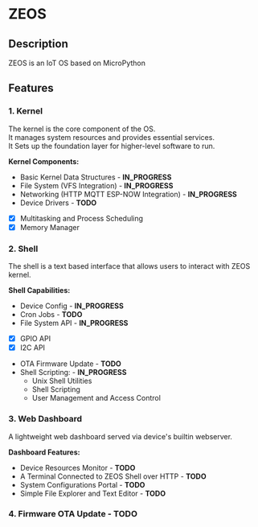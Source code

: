 # ZEOS

## Description
ZEOS is an IoT OS based on MicroPython

## Features

### 1. Kernel
The kernel is the core component of the OS.  
It manages system resources and provides essential services.  
It Sets up the foundation layer for higher-level software to run.  

<b>Kernel Components:</b>  
- Basic Kernel Data Structures - **IN_PROGRESS**
- File System (VFS Integration) - **IN_PROGRESS**
- Networking (HTTP MQTT ESP-NOW Integration) - **IN_PROGRESS**
- Device Drivers - **TODO**
- [x] Multitasking and Process Scheduling
- [x] Memory Manager

### 2. Shell
The shell is a text based interface that allows users to interact with ZEOS kernel.  

<b>Shell Capabilities:</b>  
- Device Config - **IN_PROGRESS**
- Cron Jobs - **TODO**
- File System API - **IN_PROGRESS**
- [x] GPIO API
- [x] I2C API
- OTA Firmware Update - **TODO**
- Shell Scripting: - **IN_PROGRESS**
    - Unix Shell Utilities
    - Shell Scripting
    - User Management and Access Control

### 3. Web Dashboard
A lightweight web dashboard served via device's builtin webserver.  

<b>Dashboard Features:</b>
- Device Resources Monitor - **TODO**
- A Terminal Connected to ZEOS Shell over HTTP - **TODO**
- System Configurations Portal - **TODO**
- Simple File Explorer and Text Editor - **TODO**

### 4. Firmware OTA Update - **TODO**
